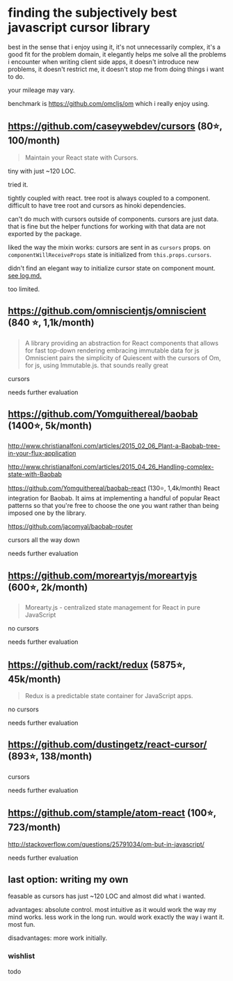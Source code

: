 # finding the subjectively best javascript cursor library

best in the sense that i enjoy using it,
it's not unnecessarily complex,
it's a good fit for the problem domain,
it elegantly helps me solve all the problems i encounter
when writing client side apps,
it doesn't introduce new problems,
it doesn't restrict me,
it doesn't stop me from doing things i want to do.

your mileage may vary.

benchmark is https://github.com/omcljs/om
which i really enjoy using.

## https://github.com/caseywebdev/cursors (80⭐, 100/month)

> Maintain your React state with Cursors.

tiny with just ~120 LOC.

tried it.

tightly coupled with react.
tree root is always coupled to a component.
difficult to have tree root and cursors as hinoki dependencies.

can't do much with cursors outside of components.
cursors are just data. that is fine but the helper functions for working with
that data are not exported by the package.

liked the way the mixin works:
cursors are sent in as `cursors` props.
on `componentWillReceiveProps` state is initialized from `this.props.cursors`.

didn't find an elegant way to initialize cursor state on component mount.
[see log.md.](log.md)

too limited.

## https://github.com/omniscientjs/omniscient (840 ⭐, 1,1k/month)

> A library providing an abstraction for React components that allows for fast top-down rendering embracing immutable data for js
> Omniscient pairs the simplicity of Quiescent with the cursors of Om, for js, using Immutable.js.
that sounds really great

cursors

needs further evaluation

## https://github.com/Yomguithereal/baobab (1400⭐, 5k/month)

http://www.christianalfoni.com/articles/2015_02_06_Plant-a-Baobab-tree-in-your-flux-application

http://www.christianalfoni.com/articles/2015_04_26_Handling-complex-state-with-Baobab

https://github.com/Yomguithereal/baobab-react (130⭐, 1,4k/month)
React integration for Baobab.
It aims at implementing a handful of popular React patterns so that you're free to choose the one you want rather than being imposed one by the library.

https://github.com/jacomyal/baobab-router

cursors all the way down

needs further evaluation

## https://github.com/moreartyjs/moreartyjs (600⭐, 2k/month)

> Morearty.js - centralized state management for React in pure JavaScript

no cursors

needs further evaluation

## https://github.com/rackt/redux (5875⭐, 45k/month)

> Redux is a predictable state container for JavaScript apps.

no cursors

needs further evaluation

## https://github.com/dustingetz/react-cursor/ (893⭐, 138/month)

cursors

needs further evaluation

## https://github.com/stample/atom-react (100⭐, 723/month)

http://stackoverflow.com/questions/25791034/om-but-in-javascript/

needs further evaluation

## last option: writing my own

feasable as cursors has just ~120 LOC and almost did what i wanted.

advantages: absolute control. most intuitive as it would work the way my mind works. less work in the long run. would work exactly the way i want it. most fun.

disadvantages: more work initially.

### wishlist

todo
